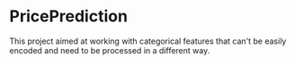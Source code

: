 # PricePrediction
This project aimed at working with categorical features that can't be easily encoded and need to be processed in a different way. 
